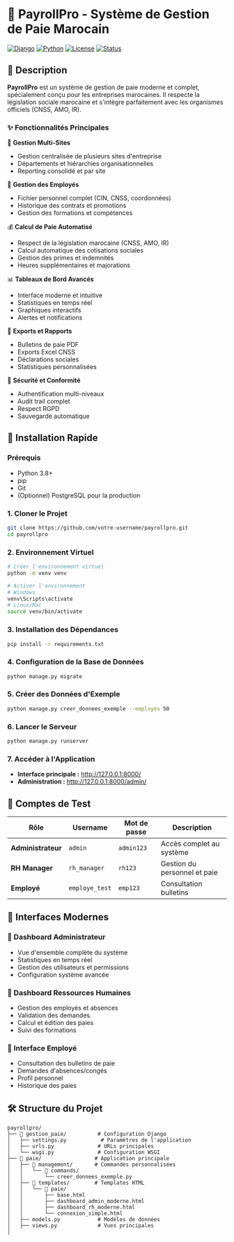 # 💼 PayrollPro - Système de Gestion de Paie Marocain

[![Django](https://img.shields.io/badge/Django-5.1.4-green.svg)](https://www.djangoproject.com/)
[![Python](https://img.shields.io/badge/Python-3.8+-blue.svg)](https://www.python.org/)
[![License](https://img.shields.io/badge/License-MIT-yellow.svg)](LICENSE)
[![Status](https://img.shields.io/badge/Status-Active-success.svg)]()

## 🌟 Description

**PayrollPro** est un système de gestion de paie moderne et complet, spécialement conçu pour les entreprises marocaines. Il respecte la législation sociale marocaine et s'intègre parfaitement avec les organismes officiels (CNSS, AMO, IR).

### ✨ Fonctionnalités Principales

🏢 **Gestion Multi-Sites**
- Gestion centralisée de plusieurs sites d'entreprise
- Départements et hiérarchies organisationnelles
- Reporting consolidé et par site

👥 **Gestion des Employés**
- Fichier personnel complet (CIN, CNSS, coordonnées)
- Historique des contrats et promotions
- Gestion des formations et compétences

💰 **Calcul de Paie Automatisé**
- Respect de la législation marocaine (CNSS, AMO, IR)
- Calcul automatique des cotisations sociales
- Gestion des primes et indemnités
- Heures supplémentaires et majorations

📊 **Tableaux de Bord Avancés**
- Interface moderne et intuitive
- Statistiques en temps réel
- Graphiques interactifs
- Alertes et notifications

📄 **Exports et Rapports**
- Bulletins de paie PDF
- Exports Excel CNSS
- Déclarations sociales
- Statistiques personnalisées

🔐 **Sécurité et Conformité**
- Authentification multi-niveaux
- Audit trail complet
- Respect RGPD
- Sauvegarde automatique

## 🚀 Installation Rapide

### Prérequis
- Python 3.8+
- pip
- Git
- (Optionnel) PostgreSQL pour la production

### 1. Cloner le Projet
```bash
git clone https://github.com/votre-username/payrollpro.git
cd payrollpro
```

### 2. Environnement Virtuel
```bash
# Créer l'environnement virtuel
python -m venv venv

# Activer l'environnement
# Windows
venv\Scripts\activate
# Linux/Mac
source venv/bin/activate
```

### 3. Installation des Dépendances
```bash
pip install -r requirements.txt
```

### 4. Configuration de la Base de Données
```bash
python manage.py migrate
```

### 5. Créer des Données d'Exemple
```bash
python manage.py creer_donnees_exemple --employes 50
```

### 6. Lancer le Serveur
```bash
python manage.py runserver
```

### 7. Accéder à l'Application
- **Interface principale :** http://127.0.0.1:8000/
- **Administration :** http://127.0.0.1:8000/admin/

## 🔑 Comptes de Test

| Rôle | Username | Mot de passe | Description |
|------|----------|--------------|-------------|
| **Administrateur** | `admin` | `admin123` | Accès complet au système |
| **RH Manager** | `rh_manager` | `rh123` | Gestion du personnel et paie |
| **Employé** | `employe_test` | `emp123` | Consultation bulletins |

## 📱 Interfaces Modernes

### 🏢 Dashboard Administrateur
- Vue d'ensemble complète du système
- Statistiques en temps réel
- Gestion des utilisateurs et permissions
- Configuration système avancée

### 👥 Dashboard Ressources Humaines
- Gestion des employés et absences
- Validation des demandes
- Calcul et édition des paies
- Suivi des formations

### 💼 Interface Employé
- Consultation des bulletins de paie
- Demandes d'absences/congés
- Profil personnel
- Historique des paies

## 🛠 Structure du Projet

```
payrollpro/
├── 📁 gestion_paie/          # Configuration Django
│   ├── settings.py           # Paramètres de l'application
│   ├── urls.py              # URLs principales
│   └── wsgi.py              # Configuration WSGI
├── 📁 paie/                 # Application principale
│   ├── 📁 management/       # Commandes personnalisées
│   │   └── 📁 commands/
│   │       └── creer_donnees_exemple.py
│   ├── 📁 templates/        # Templates HTML
│   │   └── 📁 paie/
│   │       ├── base.html
│   │       ├── dashboard_admin_moderne.html
│   │       ├── dashboard_rh_moderne.html
│   │       └── connexion_simple.html
│   ├── models.py            # Modèles de données
│   ├── views.py             # Vues principales
│